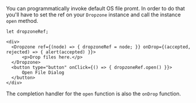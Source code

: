 You can programmatically invoke default OS file promt. In order to do that you'll have to set the ref on your `Dropzone` instance and call the instance `open` method.

```
let dropzoneRef;

<div>
  <Dropzone ref={(node) => { dropzoneRef = node; }} onDrop={(accepted, rejected) => { alert(accepted) }}>
      <p>Drop files here.</p>
  </Dropzone>
  <button type="button" onClick={() => { dropzoneRef.open() }}>
      Open File Dialog
  </button>
</div>
```

The completion handler for the `open` function is also the `onDrop` function.
